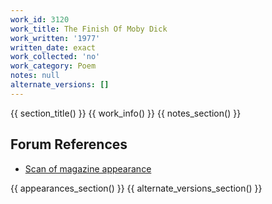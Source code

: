 ```yaml
---
work_id: 3120
work_title: The Finish Of Moby Dick
work_written: '1977'
written_date: exact
work_collected: 'no'
work_category: Poem
notes: null
alternate_versions: []
---
```


{{ section_title() }}
{{ work_info() }}
{{ notes_section() }}
## Forum References
- [Scan of magazine appearance](https://bukowskiforum.com/threads/eight-poems-from-wormwood-review-no-71-legs-hips-behind-1978.12757/)

{{ appearances_section() }}
{{ alternate_versions_section() }}